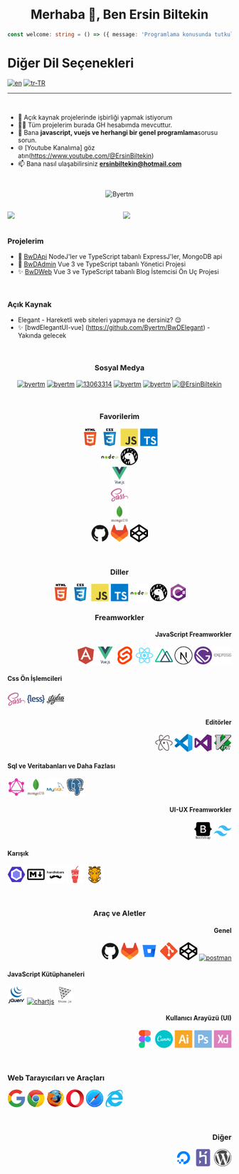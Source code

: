 <h1 align="center">Merhaba 👋, Ben Ersin Biltekin</h1>

```ts
const welcome: string = () => ({ message: 'Programlama konusunda tutkulu bir geliştirici' });
```

# Diğer Dil Seçenekleri
[![en](https://img.shields.io/badge/lang-en-green.svg)](https://github.com/Byertm/Byertm/blob/main/README.md)
[![tr-TR](https://img.shields.io/badge/lang-tr--TR-red.svg)](https://github.com/Byertm/Byertm/blob/main/README.tr-TR.md)

<hr />
<br />

-	👯 Açık kaynak projelerinde işbirliği yapmak istiyorum
-	👨‍💻 Tüm projelerim burada GH hesabımda mevcuttur.
-	💬 Bana **javascript, vuejs ve herhangi bir genel programlama**sorusu sorun.
-	🌐 [Youtube Kanalıma] göz atın(https://www.youtube.com/@ErsinBiltekin)
-	📫 Bana nasıl ulaşabilirsiniz **ersinbiltekin@hotmail.com**

<br />

<p align="center"> <img src="https://komarev.com/ghpvc/?username=Byertm&label=Profile%20views&color=0e75b6&style=flat" alt="Byertm" /> </p>

<br />

<div style="display: block;">
	<a href="https://github.com/Byertm" style="display: flex; flex-direction: row; flex-wrap: wrap; align-items: flex-start; justify-content: center; gap: 1rem; flex: 1;">
		<img src="https://github-readme-stats-git-masterrstaa-rickstaa.vercel.app/api?username=Byertm&show_icons=true&theme=tokyonight&include_all_commits=true&count_private=true" style="flex: 1 1 calc(50% - 0.5rem);" />
		<img src="https://github-readme-stats-git-masterrstaa-rickstaa.vercel.app/api/top-langs/?username=Byertm&layout=compact&langs_count=7&theme=tokyonight" style="flex: 1 1 calc(50% - 0.5rem);" />
	</a>
</div>

<br />

### Projelerim

-   🚀 [BwDApi](https://github.com/Byertm/BwDMevnStack/tree/main/server) NodeJ'ler ve TypeScript tabanlı ExpressJ'ler, MongoDB api
-   🚀 [BwDAdmin](https://github.com/Byertm/BwDMevnStack/tree/main/admin) Vue 3 ve TypeScript tabanlı Yönetici Projesi
-   ✨ [BwDWeb](https://github.com/Byertm/BwDMevnStack/tree/main/front) Vue 3 ve TypeScript tabanlı Blog İstemcisi Ön Uç Projesi

<br />

### Açık Kaynak

-	Elegant - Hareketli web siteleri yapmaya ne dersiniz? 😌
-   ✨ [bwdElegantUI-vue] (https://github.com/Byertm/BwDElegant) - Yakında gelecek

<br />

<h3 align="center">Sosyal Medya</h3>
<p align="center">
	<a href="https://codepen.io/byertm" target="blank"><img align="center" src="https://cdn.jsdelivr.net/npm/simple-icons@8.6.0/icons/codepen.svg" alt="byertm" height="30" width="40" /></a>
	<a href="https://dev.to/byertm" target="blank"><img align="center" src="https://cdn.jsdelivr.net/npm/simple-icons@8.6.0/icons/devdotto.svg" alt="byertm" height="30" width="40" /></a>
	<a href="https://stackoverflow.com/users/14790285/ersin-biltekin-job" target="blank"><img align="center" src="https://cdn.jsdelivr.net/npm/simple-icons@8.6.0/icons/stackoverflow.svg" alt="13063314" height="30" width="40" /></a>
	<a href="https://twitter.com/byertm" target="blank"><img align="center" src="https://cdn.jsdelivr.net/npm/simple-icons@8.6.0/icons/twitter.svg" alt="byertm" height="30" width="40" /></a>
	<a href="https://www.linkedin.com/in/ersinbiltekin/" target="blank"><img align="center" src="https://cdn.jsdelivr.net/npm/simple-icons@8.6.0/icons/linkedin.svg" alt="byertm" height="30" width="40" /></a>
	<a href="https://www.youtube.com/channel/UC2Y_rWh-ljJE0ZbrQZfsCRw" target="blank"><img align="center" src="https://cdn.jsdelivr.net/npm/simple-icons@8.6.0/icons/youtube.svg" alt="@ErsinBiltekin" height="30" width="40" /></a>
</p>

<br />

<h3 align="center">Favorilerim</h3>
<p align="center">
	<a href="https://www.w3.org/html/" target="_blank"><img src="https://raw.githubusercontent.com/devicons/devicon/master/icons/html5/html5-original-wordmark.svg" alt="html5" width="40" height="40" /></a>
	<a href="https://www.w3schools.com/css/" target="_blank"><img src="https://raw.githubusercontent.com/devicons/devicon/master/icons/css3/css3-original-wordmark.svg" alt="css3" width="40" height="40" /></a>
	<a href="https://developer.mozilla.org/en-US/docs/Web/JavaScript" target="_blank"><img src="https://raw.githubusercontent.com/devicons/devicon/master/icons/javascript/javascript-original.svg" alt="javascript" width="40" height="40" /></a>
	<a href="https://www.w3schools.com/ts/" target="_blank"><img src="https://raw.githubusercontent.com/devicons/devicon/master/icons/typescript/typescript-original.svg" alt="ts" width="40" height="40" /></a>
	<br />
	<a href="https://nodejs.org" target="_blank"><img src="https://raw.githubusercontent.com/devicons/devicon/master/icons/nodejs/nodejs-original-wordmark.svg" alt="nodejs" width="40" height="40" /></a>
	<a href="https://deno.land/" target="_blank"><img src="https://raw.githubusercontent.com/devicons/devicon/master/icons/denojs/denojs-original.svg" alt="denojs" width="40" height="40" /></a>
	<br />
	<a href="https://vuejs.org/" target="_blank"><img src="https://raw.githubusercontent.com/devicons/devicon/master/icons/vuejs/vuejs-original-wordmark.svg" alt="vuejs" width="40" height="40" /></a>
	<br />
	<a href="https://sass-lang.com" target="_blank"><img src="https://raw.githubusercontent.com/devicons/devicon/master/icons/sass/sass-original.svg" alt="sass" width="40" height="40" /></a>
	<br />
	<a href="https://www.mongodb.com/" target="_blank"><img src="https://raw.githubusercontent.com/devicons/devicon/master/icons/mongodb/mongodb-original-wordmark.svg" alt="mongodb" width="40" height="40" /></a>
	<br />
	<a href="https://github.com/" target="_blank"><img src="https://raw.githubusercontent.com/devicons/devicon/master/icons/github/github-original.svg" alt="github" width="40" height="40" /></a>
	<a href="https://gitlab.com/" target="_blank"><img src="https://raw.githubusercontent.com/devicons/devicon/master/icons/gitlab/gitlab-original.svg" alt="gitlab" width="40" height="40" /></a>
	<a href="https://codepen.io/" target="_blank"><img src="https://raw.githubusercontent.com/devicons/devicon/master/icons/codepen/codepen-plain.svg" alt="codepen" width="40" height="40" /></a>
</p>

<br />

<h3 align="center">Diller</h3>
<p align="center">
	<a href="https://www.w3.org/html/" target="_blank"><img src="https://raw.githubusercontent.com/devicons/devicon/master/icons/html5/html5-original-wordmark.svg" alt="html5" width="40" height="40" /></a>
	<a href="https://www.w3schools.com/css/" target="_blank"><img src="https://raw.githubusercontent.com/devicons/devicon/master/icons/css3/css3-original-wordmark.svg" alt="css3" width="40" height="40" /></a>
	<a href="https://developer.mozilla.org/en-US/docs/Web/JavaScript" target="_blank"><img src="https://raw.githubusercontent.com/devicons/devicon/master/icons/javascript/javascript-original.svg" alt="javascript" width="40" height="40" /></a>
	<a href="https://www.w3schools.com/ts/" target="_blank"><img src="https://raw.githubusercontent.com/devicons/devicon/master/icons/typescript/typescript-original.svg" alt="ts" width="40" height="40" /></a>
	<a href="https://nodejs.org" target="_blank"><img src="https://raw.githubusercontent.com/devicons/devicon/master/icons/nodejs/nodejs-original-wordmark.svg" alt="nodejs" width="40" height="40" /></a>
	<a href="https://deno.land/" target="_blank"><img src="https://raw.githubusercontent.com/devicons/devicon/master/icons/denojs/denojs-original.svg" alt="denojs" width="40" height="40" /></a>
	<a href="https://www.w3schools.com/cs/" target="_blank"><img src="https://raw.githubusercontent.com/devicons/devicon/master/icons/csharp/csharp-original.svg" alt="csharp" width="40" height="40" /></a>
	<!-- <a href="https://dotnet.microsoft.com/" target="_blank"><img src="https://raw.githubusercontent.com/devicons/devicon/master/icons/dot-net/dot-net-original-wordmark.svg" alt="dotnet" width="40" height="40" /></a> -->
	<!-- <a href="https://www.php.net" target="_blank"><img src="https://raw.githubusercontent.com/devicons/devicon/master/icons/php/php-original.svg" alt="php" width="40" height="40" /></a> -->
	<!-- <a href="https://www.python.org" target="_blank"><img src="https://raw.githubusercontent.com/devicons/devicon/master/icons/python/python-original.svg" alt="python" width="40" height="40" /></a> -->
</p>

<h3 align="center">Freamworkler</h3>
<p align="right">
	<h4 align="right">JavaScript Freamworkler</h4>
	<p align="right">
		<a href="https://angular.io/" target="_blank"><img src="https://raw.githubusercontent.com/devicons/devicon/master/icons/angularjs/angularjs-plain.svg" alt="angular" width="40" height="40" /></a>
		<a href="https://vuejs.org/" target="_blank"><img src="https://raw.githubusercontent.com/devicons/devicon/master/icons/vuejs/vuejs-original-wordmark.svg" alt="vuejs" width="40" height="40" /></a>
		<a href="https://svelte.dev/" target="_blank"><img src="https://raw.githubusercontent.com/devicons/devicon/master/icons/svelte/svelte-original.svg" alt="svelte" width="40" height="40" /></a>
		<a href="https://reactjs.org/" target="_blank"><img src="https://raw.githubusercontent.com/devicons/devicon/master/icons/react/react-original.svg" alt="react" width="40" height="40" /></a>
		<a href="https://nuxt.com/" target="_blank"><img src="https://raw.githubusercontent.com/devicons/devicon/master/icons/nuxtjs/nuxtjs-original.svg" alt="nuxtjs" width="40" height="40" /></a>
		<a href="https://nextjs.org/" target="_blank"><img src="https://raw.githubusercontent.com/devicons/devicon/master/icons/nextjs/nextjs-line.svg" alt="nextjs" width="40" height="40" /></a>
		<!-- <a href="https://preactjs.com/" target="_blank"><img src="https://raw.githubusercontent.com/devicons/devicon/master/icons/react/react-original.svg" alt="preact" width="40" height="40" /></a> -->
		<a href="https://www.gatsbyjs.com/" target="_blank"><img src="https://raw.githubusercontent.com/devicons/devicon/master/icons/gatsby/gatsby-original.svg" alt="gatsby" width="40" height="40" /></a>
		<a href="https://expressjs.com" target="_blank"><img src="https://raw.githubusercontent.com/devicons/devicon/master/icons/express/express-original-wordmark.svg" alt="express" width="40" height="40" /></a>
		<!-- <a href="https://nestjs.com/" target="_blank"><img src="https://raw.githubusercontent.com/devicons/devicon/master/icons/nestjs/nestjs-plain.svg" alt="nestjs" width="40" height="40" /></a> -->
		<!-- <a href="https://adonisjs.com/" target="_blank"><img src="https://raw.githubusercontent.com/devicons/devicon/master/icons/adonisjs/adonisjs-original.svg" alt="adonisjs" width="40" height="40" /></a> -->
		<!-- <a href="https://www.electronjs.org" target="_blank"><img src="https://raw.githubusercontent.com/devicons/devicon/master/icons/electron/electron-original.svg" alt="electron" width="40" height="40" /></a> -->
		<!-- <a href="https://vuepress.vuejs.org/" target="_blank"><img src="https://raw.githubusercontent.com/AliasIO/wappalyzer/master/src/drivers/webextension/images/icons/VuePress.svg" alt="vuepress" width="40" height="40" /></a> -->
	</p>
	<h4 align="left">Css Ön İşlemcileri</h4>
	<p align="left">
		<a href="https://sass-lang.com" target="_blank"><img src="https://raw.githubusercontent.com/devicons/devicon/master/icons/sass/sass-original.svg" alt="sass" width="40" height="40" /></a>
		<a href="https://lesscss.org/" target="_blank"><img src="https://raw.githubusercontent.com/devicons/devicon/master/icons/less/less-plain-wordmark.svg" alt="less" width="40" height="40" /></a>
		<a href="https://stylus-lang.com/" target="_blank"><img src="https://raw.githubusercontent.com/devicons/devicon/master/icons/stylus/stylus-original.svg" alt="stylus" width="40" height="40" /></a>
	</p>
	<h4 align="right">Editörler</h4>
	<p align="right">
		<a href="https://atom.io/" target="_blank"><img src="https://raw.githubusercontent.com/devicons/devicon/master/icons/atom/atom-original.svg" alt="atom" width="40" height="40" /></a>
		<a href="https://code.visualstudio.com/" target="_blank"><img src="https://raw.githubusercontent.com/devicons/devicon/master/icons/vscode/vscode-original.svg" alt="vscode" width="40" height="40" /></a>
		<a href="https://visualstudio.microsoft.com/" target="_blank"><img src="https://raw.githubusercontent.com/devicons/devicon/master/icons/visualstudio/visualstudio-plain.svg" alt="visualstudio" width="40" height="40" /></a>
		<a href="https://www.vim.org/" target="_blank"><img src="https://raw.githubusercontent.com/devicons/devicon/master/icons/vim/vim-original.svg" alt="vim" width="40" height="40" /></a>
	</p>
	<h4 align="left">Sql ve Veritabanları ve Daha Fazlası</h4>
	<p align="left">
		<!-- <a href="https://firebase.google.com/" target="_blank"><img src="https://raw.githubusercontent.com/devicons/devicon/master/icons/firebase/firebase-plain.svg" alt="firebase" width="40" height="40" /></a> -->
		<a href="https://graphql.org" target="_blank"><img src="https://raw.githubusercontent.com/devicons/devicon/master/icons/graphql/graphql-plain.svg" alt="graphql" width="40" height="40" /></a>
		<a href="https://www.mongodb.com/" target="_blank"><img src="https://raw.githubusercontent.com/devicons/devicon/master/icons/mongodb/mongodb-original-wordmark.svg" alt="mongodb" width="40" height="40" /></a>
		<a href="https://www.mysql.com/" target="_blank"><img src="https://raw.githubusercontent.com/devicons/devicon/master/icons/mysql/mysql-original-wordmark.svg" alt="mysql" width="40" height="40" /></a>
		<a href="https://www.postgresql.org/" target="_blank"><img src="https://raw.githubusercontent.com/devicons/devicon/master/icons/postgresql/postgresql-original.svg" alt="postgresql" width="40" height="40" /></a>
		<!-- <a href="https://www.sqlite.org/" target="_blank"><img src="https://raw.githubusercontent.com/devicons/devicon/master/icons/sqlite/sqlite-original.svg" alt="sqlite" width="40" height="40" /></a> -->
		<!-- <a href="https://www.microsoft.com/en-us/sql-server" target="_blank"><img src="https://www.svgrepo.com/show/303229/microsoft-sql-server-logo.svg" alt="mssql" width="40" height="40" /></a> -->
	</p>
	<h4 align="right">UI-UX Freamworkler</h4>
	<p align="right">
		<a href="https://getbootstrap.com" target="_blank"><img src="https://raw.githubusercontent.com/devicons/devicon/master/icons/bootstrap/bootstrap-plain-wordmark.svg" alt="bootstrap" width="40" height="40" /></a>
		<!-- <a href="https://materializecss.com/" target="_blank"><img src="https://raw.githubusercontent.com/prplx/svg-logos/5585531d45d294869c4eaab4d7cf2e9c167710a9/svg/materialize.svg" alt="materialize" width="40" height="40" /></a> -->
		<a href="https://tailwindcss.com/" target="_blank"><img src="https://raw.githubusercontent.com/devicons/devicon/master/icons/tailwindcss/tailwindcss-plain.svg" alt="tailwind" width="40" height="40" /></a>
		<!-- <a href="https://vuetifyjs.com/en/" target="_blank"><img src="https://bestofjs.org/logos/vuetify.svg" alt="vuetify" width="40" height="40" /></a> -->
	</p>
	<h4 align="left">Karışık</h4>
	<p align="left">
		<a href="https://eslint.org/" target="_blank"><img src="https://raw.githubusercontent.com/devicons/devicon/master/icons/eslint/eslint-original.svg" alt="eslint" width="40" height="40" /></a>
		<a href="https://www.markdownguide.org/" target="_blank"><img src="https://raw.githubusercontent.com/devicons/devicon/master/icons/markdown/markdown-original.svg" alt="markdown" width="40" height="40" /></a>
		<a href="https://handlebarsjs.com/" target="_blank"><img src="https://raw.githubusercontent.com/devicons/devicon/master/icons/handlebars/handlebars-original-wordmark.svg" alt="handlebars" width="40" height="40" /></a>
		<a href="https://gulpjs.com/" target="_blank"><img src="https://raw.githubusercontent.com/devicons/devicon/master/icons/gulp/gulp-plain.svg" alt="gulp" width="40" height="40" /></a>
		<a href="https://gruntjs.com/" target="_blank"><img src="https://raw.githubusercontent.com/devicons/devicon/master/icons/grunt/grunt-original.svg" alt="grunt" width="40" height="40" /></a>
	</p>
</p>

<br />

<h3 align="center">Araç ve Aletler</h3>
<p align="center">
	<h4 align="right">Genel</h4>
	<p align="right">
		<a href="https://github.com/" target="_blank"><img src="https://raw.githubusercontent.com/devicons/devicon/master/icons/github/github-original.svg" alt="github" width="40" height="40" /></a>
		<a href="https://gitlab.com/" target="_blank"><img src="https://raw.githubusercontent.com/devicons/devicon/master/icons/gitlab/gitlab-original.svg" alt="gitlab" width="40" height="40" /></a>
		<a href="https://bitbucket.org/" target="_blank"><img src="https://raw.githubusercontent.com/devicons/devicon/master/icons/bitbucket/bitbucket-original.svg" alt="bitbucket" width="40" height="40" /></a>
		<a href="https://git-scm.com/" target="_blank"><img src="https://raw.githubusercontent.com/devicons/devicon/master/icons/git/git-original.svg" alt="git" width="40" height="40" /></a>
		<a href="https://codepen.io/" target="_blank"><img src="https://raw.githubusercontent.com/devicons/devicon/master/icons/codepen/codepen-plain.svg" alt="codepen" width="40" height="40" /></a>
		<a href="https://postman.com" target="_blank"><img src="https://www.vectorlogo.zone/logos/getpostman/getpostman-icon.svg" alt="postman" width="40" height="40" /></a>
	</p>
	<h4 align="left">JavaScript Kütüphaneleri</h4>
	<p align="left">
		<a href="https://jquery.com/" target="_blank"><img src="https://raw.githubusercontent.com/devicons/devicon/master/icons/jquery/jquery-original-wordmark.svg" alt="chartjs" width="40" height="40" /></a>
		<a href="https://www.chartjs.org" target="_blank"><img src="https://www.chartjs.org/media/logo-title.svg" alt="chartjs" width="40" height="40" /></a>
		<a href="https://threejs.org/" target="_blank"><img src="https://raw.githubusercontent.com/devicons/devicon/master/icons/threejs/threejs-original-wordmark.svg" alt="threejs" width="40" height="40" /></a>
	</p>
	<h4 align="right">Kullanıcı Arayüzü (UI)</h4>
	<p align="right">
		<a href="https://www.figma.com/" target="_blank"><img src="https://raw.githubusercontent.com/devicons/devicon/master/icons/figma/figma-original.svg" alt="figma" width="40" height="40" /></a>
		<a href="https://www.canva.com/" target="_blank"><img src="https://raw.githubusercontent.com/devicons/devicon/master/icons/canva/canva-original.svg" alt="figma" width="40" height="40" /></a>
		<a href="https://www.adobe.com/in/products/illustrator.html" target="_blank"><img src="https://raw.githubusercontent.com/devicons/devicon/master/icons/illustrator/illustrator-plain.svg" alt="illustrator" width="40" height="40" /></a>
		<a href="https://www.photoshop.com/en" target="_blank"><img src="https://raw.githubusercontent.com/devicons/devicon/master/icons/photoshop/photoshop-plain.svg" alt="photoshop" width="40" height="40" /></a>
		<a href="https://www.adobe.com/products/xd.html" target="_blank"><img src="https://raw.githubusercontent.com/devicons/devicon/master/icons/xd/xd-plain.svg" alt="xd" width="40" height="40" /></a>
	</p>
</p>

<br />

<h3 align="left">Web Tarayıcıları ve Araçları</h3>
<p align="left">
	<a href="https://www.google.com/" target="_blank"><img src="https://raw.githubusercontent.com/devicons/devicon/master/icons/google/google-original.svg" alt="google" width="40" height="40" /></a>
	<a href="https://www.google.com/intl/en_GB/chrome/" target="_blank"><img src="https://raw.githubusercontent.com/devicons/devicon/master/icons/chrome/chrome-original.svg" alt="chrome" width="40" height="40" /></a>
	<a href="https://www.mozilla.org/en-US/firefox/new/" target="_blank"><img src="https://raw.githubusercontent.com/devicons/devicon/master/icons/firefox/firefox-original.svg" alt="firefox" width="40" height="40" /></a>
	<a href="https://www.opera.com/" target="_blank"><img src="https://raw.githubusercontent.com/devicons/devicon/master/icons/opera/opera-original.svg" alt="opera" width="40" height="40" /></a>
	<a href="https://www.apple.com/tr/safari/" target="_blank"><img src="https://raw.githubusercontent.com/devicons/devicon/master/icons/safari/safari-original.svg" alt="safari" width="40" height="40" /></a>
	<a href="https://www.microsoft.com/en-GB/download/internet-explorer.aspx" target="_blank"><img src="https://raw.githubusercontent.com/devicons/devicon/master/icons/ie10/ie10-original.svg" alt="ie" width="40" height="40" /></a>
</p>

<br />

<h3 align="right">Diğer</h3>
<p align="right">
	<a href="https://www.digitalocean.com/" target="_blank"><img src="https://raw.githubusercontent.com/devicons/devicon/master/icons/digitalocean/digitalocean-original.svg" alt="digitalocean" width="40" height="40" /></a>
	<a href="https://heroku.com" target="_blank"><img src="https://raw.githubusercontent.com/devicons/devicon/master/icons/heroku/heroku-plain.svg" alt="heroku" width="40" height="40" /></a>
	<a href="https://wordpress.org/" target="_blank"><img src="https://raw.githubusercontent.com/devicons/devicon/master/icons/wordpress/wordpress-plain.svg" alt="heroku" width="40" height="40" /></a>
	<!-- <a href="https://dart.dev" target="_blank"><img src="https://raw.githubusercontent.com/devicons/devicon/master/icons/dart/dart-original.svg" alt="dart" width="40" height="40" /></a> -->
	<!-- <a href="https://flutter.dev" target="_blank"><img src="https://raw.githubusercontent.com/devicons/devicon/master/icons/flutter/flutter-original.svg" alt="flutter" width="40" height="40" /></a> -->
	<!-- <a href="https://www.linux.org/" target="_blank"><img src="https://raw.githubusercontent.com/devicons/devicon/master/icons/linux/linux-original.svg" alt="linux" width="40" height="40" /></a> -->
	<!-- <a href="https://www.blender.org/" target="_blank"><img src="https://download.blender.org/branding/community/blender_community_badge_white.svg" alt="blender" width="40" height="40" /></a> -->
	<!-- <a href="https://unrealengine.com/" target="_blank"><img src="https://raw.githubusercontent.com/kenangundogan/fontisto/036b7eca71aab1bef8e6a0518f7329f13ed62f6b/icons/svg/brand/unreal-engine.svg" alt="unreal" width="40" height="40" /></a> -->
	<!-- <a href="https://unity.com/" target="_blank"><img src="https://raw.githubusercontent.com/devicons/devicon/master/icons/unity/unity-original.svg" alt="unity" width="40" height="40" /></a> -->
</p>

<!-- <h3 align="left">Socials</h3>
<p align="left">
	<a href="https://www.linkedin.com/" target="_blank"><img src="https://raw.githubusercontent.com/devicons/devicon/master/icons/linkedin/linkedin-original.svg" alt="linkedin" width="40" height="40" /></a>
	<a href="https://twitter.com/" target="_blank"><img src="https://raw.githubusercontent.com/devicons/devicon/master/icons/twitter/twitter-original.svg" alt="twitter" width="40" height="40" /></a>
	<a href="https://twitter.com/" target="_blank"><img src="https://raw.githubusercontent.com/devicons/devicon/master/icons/twitter/twitter-original.svg" alt="twitter" width="40" height="40" /></a>
</p> -->
